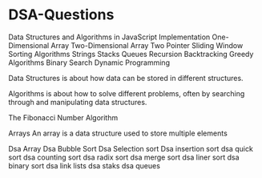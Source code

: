 # DSA-Questions
Data Structures and Algorithms in JavaScript
Implementation
One-Dimensional Array
Two-Dimensional Array
Two Pointer
Sliding Window
Sorting Algorithms
Strings
Stacks
Queues
Recursion
Backtracking
Greedy Algorithms
Binary Search
Dynamic Programming



Data Structures is about how data can be stored in different structures.

Algorithms is about how to solve different problems, often by searching through and manipulating data structures.

The Fibonacci Number Algorithm


Arrays
An array is a data structure used to store multiple elements

Dsa Array
Dsa Bubble Sort
Dsa Selection sort
Dsa insertion sort
dsa quick sort
dsa counting sort
dsa radix sort
dsa merge sort
dsa liner sort
dsa binary sort
dsa link lists
dsa staks
dsa queues




